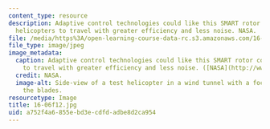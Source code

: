 ```yaml
---
content_type: resource
description: Adaptive control technologies could like this SMART rotor could allow
  helicopters to travel with greater efficiency and less noise. NASA.
file: /media/https%3A/open-learning-course-data-rc.s3.amazonaws.com/16-06-principles-of-automatic-control-fall-2012/a752f4a6855ebd3ecdfdadbe8d2ca954_16-06f12.jpg
file_type: image/jpeg
image_metadata:
  caption: Adaptive control technologies could like this SMART rotor could allow helicopters
    to travel with greater efficiency and less noise. ([NASA](http://www.nasa.gov/topics/aeronautics/features/smart_rotor.html#.UwNvB0JdV6A).)
  credit: NASA.
  image-alt: Side-view of a test helicopter in a wind tunnel with a focus on one of
    the blades.
resourcetype: Image
title: 16-06f12.jpg
uid: a752f4a6-855e-bd3e-cdfd-adbe8d2ca954
---
```


